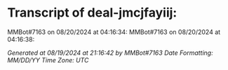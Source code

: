 # Transcript of deal-jmcjfayiij:

MMBot#7163 on 08/20/2024 at 04:16:34: 
MMBot#7163 on 08/20/2024 at 04:16:38: 

*Generated at 08/19/2024 at 21:16:42 by MMBot#7163*
*Date Formatting: MM/DD/YY*
*Time Zone: UTC*